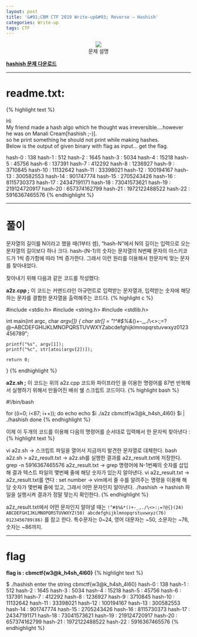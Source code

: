 ```yaml
---
layout: post
title: '&#91;CBM CTF 2019 Write-up&#93; Reverse – Hashish'
categories: Write-up
tags: CTF
---
```

<center>
	<img src="{{site.baseurl}}/images/hashish.png">
</center>
<center>문제 설명</center>

<a href="{{site.baseurl}}/attach/hashishhh.zip" download><b>hashish 문제 다운로드</b></a>
- - -
# readme.txt:
{% highlight text %}

Hi  
My friend made a hash algo which he thought was irreversible….however he was on Manali Cream[hashish ;-)].  
so he print something he should not print while making hashes.  
Below is the output of given binary with flag as input… get the flag.  

hash-0 : 138
hash-1 : 512
hash-2 : 1645
hash-3 : 5034
hash-4 : 15218
hash-5 : 45756
hash-6 : 137391
hash-7 : 412292
hash-8 : 1236927
hash-9 : 3710845
hash-10 : 11132642
hash-11 : 33398021
hash-12 : 100194167
hash-13 : 300582553
hash-14 : 901747774
hash-15 : 2705243426
hash-16 : 8115730373
hash-17 : 24347191171
hash-18 : 73041573621
hash-19 : 219124720917
hash-20 : 657374162799
hash-21 : 1972122488522
hash-22 : 5916367465576
{% endhighlight %}
- - -
# 풀이
문자열의 길이를 N이라고 했을 때(1부터 셈), “hash-N”에서 N의 길이는 입력으로 오는 문자열의 길이보다 하나 크다. hash-(N-1)의 숫자는 문자열의 N번째 문자의 아스키코드가 1씩 증가함에 따라 1씩 증가한다. 그래서 이런 원리를 이용해서 한문자씩 맞는 문자를 찾아내었다.

찾아내기 위해 다음과 같은 코드를 작성했다:

**a2z.cpp ;** 이 코드는 커맨드라인 아규먼트로 입력받는 문자열과, 입력받는 숫자에 해당하는 문자를 결합한 문자열을 출력해주는 코드다.
{% highlight c %}

#include <stdio.h>
#include <string.h>
#include <stdlib.h>

int main(int argc, char *argv[])
{
	char str[] = "!^#$%&*()+-_,./\\<>:;=?@~ABCDEFGHIJKLMNOPQRSTUVWXYZabcdefghijklmnopqrstuvwxyz0123456789";

	printf("%s", argv[1]);	
	printf("%c", str[atoi(argv[2])]);

	return 0;
}
{% endhighlight %}

**a2z.sh ;** 이 코드는 위의 a2z.cpp 코드와 파이프라인 을 이용한 명령어를 87번 반복해서 실행하기 위해서 만들어진 배쉬 쉘 스크립트 코드이다.
{% highlight bash %}

#!/bin/bash

for ((i=0; i<87; i++)); do
	echo
	echo $i
	./a2z cbmctf{w3@k_h4sh_4l60} $i | ./hashish
done
{% endhighlight %}

이제 이 두개의 코드를 이용해 다음의 명령어를 순서대로 입력해서 한 문자씩 찾아낸다 :
{% highlight text %}

vi a2z.sh       -> 스크립트 파일을 열어서 지금까지 발견한 문자열로 대체한다.
bash a2z.sh > a2z_result.txt        -> a2z.sh를 실행한 결과를 a2z_result.txt에 저장한다.
grep -n 5916367465576 a2z_result.txt       -> grep 명령어에 N-1번째의 숫자를 삽입해 결과 텍스트 파일의 몇번째 줄에 해당 숫자가 있는지 알아낸다.
vi a2z_result.txt       -> a2z_result.txt를 연다
: set number        -> vim에서 줄 수를 알려주는 명령을 이용해 해당 숫자가 몇번째 줄에 있고, 그래서 어떤 문자인지 알아낸다.
./hashish       -> hashish 파일을 실행시켜 결과가 정말 맞는지 확인한다.
{% endhighlight %}

a2z_result.txt에서 어떤 문자인지 알아낼 때는
`!^#$%&*()+-_,./\<>:;=?@{}(24) ABCDEFGHIJKLMNOPQRSTUVWXYZ(50) abcdefghijklmnopqrstuvwxyz(76) 0123456789(86)`
를 참고 한다.
특수문자는 0~24, 영어 대문자는 ~50, 소문자는 ~76, 숫자는 ~86까지.
- - -
# flag
**flag is : cbmctf{w3@k_h4sh_4l60}**
{% highlight text %}

$ ./hashish
enter the string
cbmctf{w3@k_h4sh_4l60}
hash-0 : 138
hash-1 : 512
hash-2 : 1645
hash-3 : 5034
hash-4 : 15218
hash-5 : 45756
hash-6 : 137391
hash-7 : 412292
hash-8 : 1236927
hash-9 : 3710845
hash-10 : 11132642
hash-11 : 33398021
hash-12 : 100194167
hash-13 : 300582553
hash-14 : 901747774
hash-15 : 2705243426
hash-16 : 8115730373
hash-17 : 24347191171
hash-18 : 73041573621
hash-19 : 219124720917
hash-20 : 657374162799
hash-21 : 1972122488522
hash-22 : 5916367465576
{% endhighlight %}